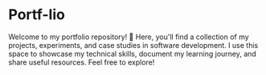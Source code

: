 # Portf-lio
Welcome to my portfolio repository! 🚀 Here, you'll find a collection of my projects, experiments, and case studies in software development. I use this space to showcase my technical skills, document my learning journey, and share useful resources. Feel free to explore!
